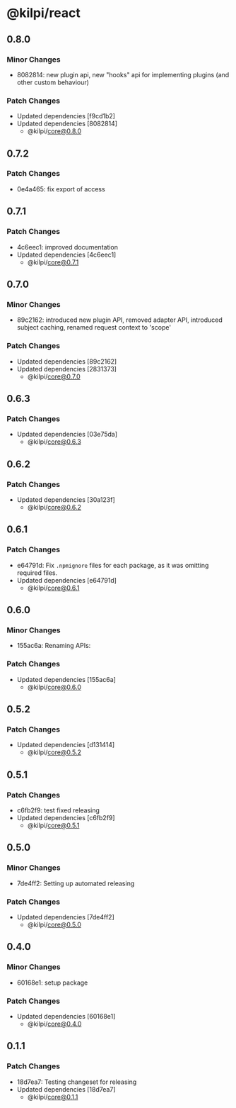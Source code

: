 # @kilpi/react

## 0.8.0

### Minor Changes

- 8082814: new plugin api, new "hooks" api for implementing plugins (and other custom behaviour)

### Patch Changes

- Updated dependencies [f9cd1b2]
- Updated dependencies [8082814]
  - @kilpi/core@0.8.0

## 0.7.2

### Patch Changes

- 0e4a465: fix export of access

## 0.7.1

### Patch Changes

- 4c6eec1: improved documentation
- Updated dependencies [4c6eec1]
  - @kilpi/core@0.7.1

## 0.7.0

### Minor Changes

- 89c2162: introduced new plugin API, removed adapter API, introduced subject caching, renamed request context to 'scope'

### Patch Changes

- Updated dependencies [89c2162]
- Updated dependencies [2831373]
  - @kilpi/core@0.7.0

## 0.6.3

### Patch Changes

- Updated dependencies [03e75da]
  - @kilpi/core@0.6.3

## 0.6.2

### Patch Changes

- Updated dependencies [30a123f]
  - @kilpi/core@0.6.2

## 0.6.1

### Patch Changes

- e64791d: Fix `.npmignore` files for each package, as it was omitting required files.
- Updated dependencies [e64791d]
  - @kilpi/core@0.6.1

## 0.6.0

### Minor Changes

- 155ac6a: Renaming APIs:

### Patch Changes

- Updated dependencies [155ac6a]
  - @kilpi/core@0.6.0

## 0.5.2

### Patch Changes

- Updated dependencies [d131414]
  - @kilpi/core@0.5.2

## 0.5.1

### Patch Changes

- c6fb2f9: test fixed releasing
- Updated dependencies [c6fb2f9]
  - @kilpi/core@0.5.1

## 0.5.0

### Minor Changes

- 7de4ff2: Setting up automated releasing

### Patch Changes

- Updated dependencies [7de4ff2]
  - @kilpi/core@0.5.0

## 0.4.0

### Minor Changes

- 60168e1: setup package

### Patch Changes

- Updated dependencies [60168e1]
  - @kilpi/core@0.4.0

## 0.1.1

### Patch Changes

- 18d7ea7: Testing changeset for releasing
- Updated dependencies [18d7ea7]
  - @kilpi/core@0.1.1
